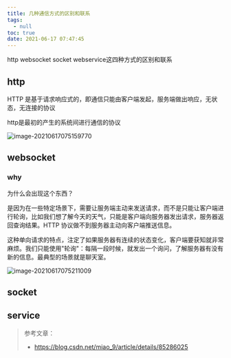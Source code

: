 ```yaml
---
title: 几种通信方式的区别和联系
tags:
  - null
toc: true
date: 2021-06-17 07:47:45
---
```


http websocket socket webservice这四种方式的区别和联系

<!-- more -->

## http

HTTP 是基于请求响应式的，即通信只能由客户端发起，服务端做出响应，无状态，无连接的协议

http是最初的产生的系统间进行通信的协议

![image-20210617075159770](https://gitee.com/flow_disaster/blog-map-bed/raw/master/img/image-20210617075159770.png)

## websocket

### why

为什么会出现这个东西？

是因为在一些特定场景下，需要让服务端主动来发送请求，而不是只能让客户端进行轮询，比如我们想了解今天的天气，只能是客户端向服务器发出请求，服务器返回查询结果。HTTP 协议做不到服务器主动向客户端推送信息。

这种单向请求的特点，注定了如果服务器有连续的状态变化，客户端要获知就非常麻烦。我们只能使用"轮询"：每隔一段时候，就发出一个询问，了解服务器有没有新的信息。最典型的场景就是聊天室。

![image-20210617075211009](https://gitee.com/flow_disaster/blog-map-bed/raw/master/img/image-20210617075211009.png)

## socket



## service

> 参考文章：
>
> - https://blog.csdn.net/miao_9/article/details/85286025
